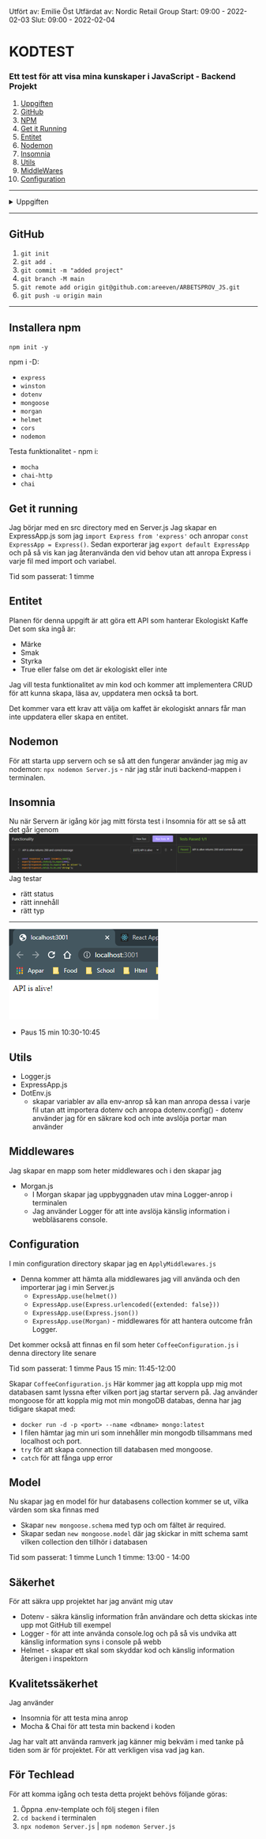 Utfört av: Emilie Öst Utfärdat av: Nordic Retail Group
Start: 09:00 - 2022-02-03
Slut: 09:00 - 2022-02-04

# KODTEST

### Ett test för att visa mina kunskaper i JavaScript - Backend Projekt

1. [Uppgiften](#uppgiften)
2. [GitHub](#github)
3. [NPM](#installera-npm)
4. [Get it Running](#get-it-running)
5. [Entitet](#entitet)
6. [Nodemon](#nodemon)
7. [Insomnia](#insomnia)
8. [Utils](#utils)
8. [MiddleWares](#middlewares)
9. [Configuration](#configuration)

---
<details>
<summary>
Uppgiften
</summary>

## Uppgiften

- Jag ska bygga ett REST API i Express.js
- API ska hantera -
    - Skapa en entitet
    - Uppdatera fält i entiteten
    - Begränsa användaren så att ett fält i entiteten inte går att ändra före ett annat fält är true
- API:et skall vara säkert
</details>

---

## GitHub

1. `git init`
2. `git add .`
3. `git commit -m "added project"`
4. `git branch -M main`
5. `git remote add origin git@github.com:areeven/ARBETSPROV_JS.git`
6. `git push -u origin main`

---

## Installera npm

`npm init -y`

npm i -D:

- `express`
- `winston`
- `dotenv`
- `mongoose`
- `morgan`
- `helmet`
- `cors`
- `nodemon`

Testa funktionalitet - npm i:

- `mocha`
- `chai-http`
- `chai`

## Get it running

Jag börjar med en src directory med en Server.js Jag skapar en ExpressApp.js som jag `import Express from 'express'` och
anropar `const ExpressApp = Express()`. Sedan exporterar jag `export default ExpressApp` och på så vis kan jag
återanvända den vid behov utan att anropa Express i varje fil med import och variabel.

Tid som passerat: 1 timme

## Entitet

Planen för denna uppgift är att göra ett API som hanterar Ekologiskt Kaffe Det som ska ingå är:

- Märke
- Smak
- Styrka
- True eller false om det är ekologiskt eller inte

Jag vill testa funktionalitet av min kod och kommer att implementera CRUD för att kunna skapa, läsa av, uppdatera men
också ta bort.

Det kommer vara ett krav att välja om kaffet är ekologiskt annars får man inte uppdatera eller skapa en entitet.

## Nodemon

För att starta upp servern och se så att den fungerar använder jag mig av nodemon:
`npx nodemon Server.js` - när jag står inuti backend-mappen i terminalen.

## Insomnia

Nu när Servern är igång kör jag mitt första test i Insomnia för att se så att det går igenom
![insomnia](src/global/images/insomnia-alive.png)
Jag testar

- rätt status
- rätt innehåll
- rätt typ

---
![apiAlive](src/global/images/api-alive.png)

- Paus 15 min 10:30-10:45

## Utils

- Logger.js
- ExpressApp.js
- DotEnv.js
    - skapar variabler av alla env-anrop så kan man anropa dessa i varje fil utan att importera dotenv och anropa
      dotenv.config() - dotenv använder jag för en säkrare kod och inte avslöja portar man använder

## Middlewares

Jag skapar en mapp som heter middlewares och i den skapar jag

- Morgan.js
    - I Morgan skapar jag uppbyggnaden utav mina Logger-anrop i terminalen
    - Jag använder Logger för att inte avslöja känslig information i webbläsarens console.

## Configuration

I min configuration directory skapar jag en `ApplyMiddlewares.js`

- Denna kommer att hämta alla middlewares jag vill använda och den importerar jag i min Server.js
    - `ExpressApp.use(helmet())`
    - `ExpressApp.use(Express.urlencoded({extended: false}))`
    - `ExpressApp.use(Express.json())`
    - `ExpressApp.use(Morgan)` - middlewares för att hantera outcome från Logger.

Det kommer också att finnas en fil som heter `CoffeeConfiguration.js` i denna directory lite senare

Tid som passerat: 1 timme
Paus 15 min: 11:45-12:00

Skapar `CoffeeConfiguration.js`
Här kommer jag att koppla upp mig mot databasen samt lyssna efter vilken port jag startar servern på.
Jag använder mongoose för att koppla mig mot min mongoDB databas, denna har jag tidigare skapat med:
- `docker run -d -p <port> --name <dbname> mongo:latest`
- I filen hämtar jag min uri som innehåller min mongodb tillsammans med localhost och port.
- `try` för att skapa connection till databasen med mongoose.
- `catch` för att fånga upp error

## Model

Nu skapar jag en model för hur databasens collection kommer se ut, vilka värden som ska finnas med
- Skapar `new mongoose.schema` med typ och om fältet är required.
- Skapar sedan `new mongoose.model` där jag skickar in mitt schema samt vilken collection den tillhör i databasen


Tid som passerat: 1 timme
Lunch 1 timme: 13:00 - 14:00






## Säkerhet

För att säkra upp projektet har jag använt mig utav

- Dotenv - säkra känslig information från användare och detta skickas inte upp mot GitHub till exempel
- Logger - för att inte använda console.log och på så vis undvika att känslig information syns i console på webb
- Helmet - skapar ett skal som skyddar kod och känslig information återigen i inspektorn

## Kvalitetssäkerhet

Jag använder

- Insomnia för att testa mina anrop
- Mocha & Chai för att testa min backend i koden

Jag har valt att använda ramverk jag känner mig bekväm i med tanke på tiden som är för projektet. För att verkligen visa
vad jag kan.

## För Techlead

För att komma igång och testa detta projekt behövs följande göras:

1. Öppna .env-template och följ stegen i filen
2. `cd backend` i terminalen
3. `npx nodemon Server.js` | `npm nodemon Server.js`

